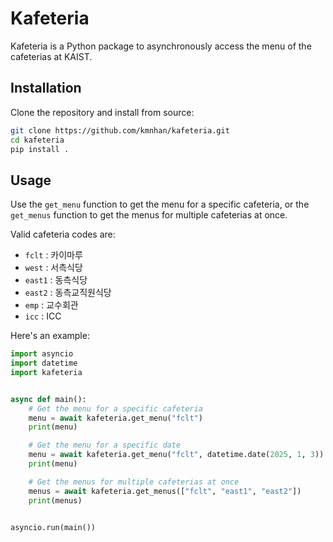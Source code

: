 # Kafeteria

Kafeteria is a Python package to asynchronously access the menu of the cafeterias at KAIST.

## Installation

Clone the repository and install from source:

```bash
git clone https://github.com/kmnhan/kafeteria.git
cd kafeteria
pip install .
```

## Usage

Use the `get_menu` function to get the menu for a specific cafeteria, or the `get_menus` function to get the menus for multiple cafeterias at once.

Valid cafeteria codes are:

- `fclt` : 카이마루
- `west` : 서측식당
- `east1` : 동측식당
- `east2` : 동측교직원식당
- `emp` : 교수회관
- `icc` : ICC

Here's an example:

```python
import asyncio
import datetime
import kafeteria


async def main():
    # Get the menu for a specific cafeteria
    menu = await kafeteria.get_menu("fclt")
    print(menu)

    # Get the menu for a specific date
    menu = await kafeteria.get_menu("fclt", datetime.date(2025, 1, 3))
    print(menu)

    # Get the menus for multiple cafeterias at once
    menus = await kafeteria.get_menus(["fclt", "east1", "east2"])
    print(menus)


asyncio.run(main())
```
